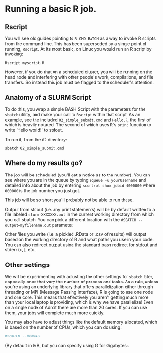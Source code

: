 # Running a basic R job. 

## Rscript

You will see old guides pointing to `R CMD BATCH` as a way to invoke 
R scripts from the command line. This has been superseded by a single
point of running, `Rscript`. At its most basic, on Linux you would
run an R script by invoking:

```shell
Rscript myscript.R
```

However, if you do that on a scheduled cluster, you will be running 
on the head node and interfering with other people's work, compilations,
and file transfers. So instead this job must be flagged to the scheduler's
attention.

## Anatomy of a SLURM Script

To do this, you wrap a simple BASH Script with the parameters for the `sbatch`
utility, and make your call to `Rscript` within that script. As an example,
see the included `02_simple_submit.cmd` and `Hello.R`, the first of which is heavily
notated. The second of which uses R's `print` function to write 'Hello world!'
to stdout.

To run it, from the `02` directory:

```shell
sbatch 02_simple_submit.cmd
```

## Where do my results go?
The job will be scheduled (you'll get a notice as to the number). You can see where you
are in the queue by typing `squeue -u yourUsername` and detailed info about the job
by entering `scontrol show jobid 0000000` where `000000` is the job number you just got.

This job will be so short you'll probably not be able to run these.

Output from stdout (i.e. any print statements) will be by default written to a file labeled
`slurm-XXXXXXX.out` in the current working directory from which you call sbatch. You can pick
a different location with the `#SBATCH --output=myfilename.out` parameter.

Other files you write (i.e. a pickled .RData or .csv of results) will output based on the working
directory of R and what paths you use in your code. You can also redirect output using the standard
bash redirect for stdout and stderr (`>`,`|`, etc.)

## Other settings
We will be experimenting with adjusting the other settings for `sbatch` later, especially ones
that vary the number of process and tasks. As a rule, unless you're using an underlying library
that offers parallelization either through threading or MPI (Message Passing Interface), R is 
going to use one node and one core. This means that effectively you aren't getting much more than
your local laptop is providing, which is why we have parallelize! Even on a single node of Adroit
there are more than 20 cores. If you can use them, your jobs will complete much more quickly.

You may also have to adjust things like the default memory allocated, which is based on the number
of CPUs, which you can do using:

```bash
#SBATCH --mem=4G
```

(By default in MB, but you can specify using G for Gigabytes).


